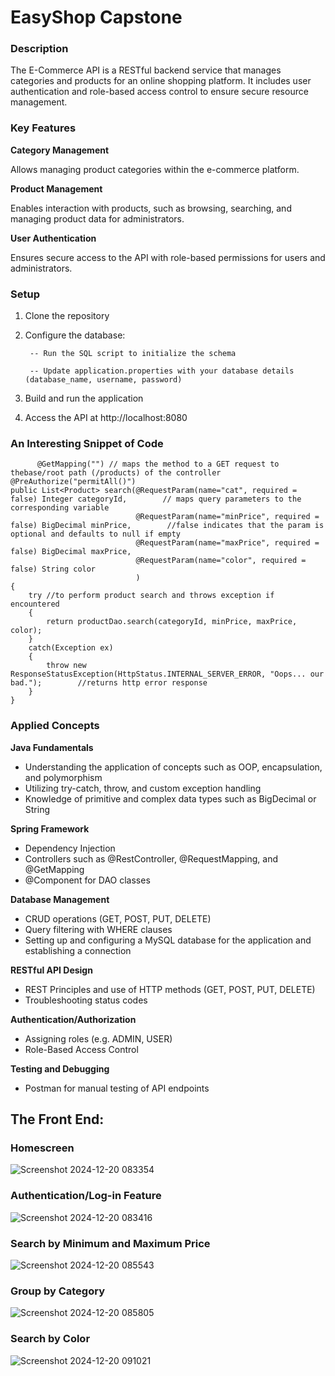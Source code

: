 # EasyShop Capstone
### Description
The E-Commerce API is a RESTful backend service that manages categories and products for an online shopping platform. It includes user authentication and role-based access control to ensure secure resource management.
### Key Features
**Category Management**

Allows managing product categories within the e-commerce platform.

**Product Management**

Enables interaction with products, such as browsing, searching, and managing product data for administrators.

**User Authentication**

Ensures secure access to the API with role-based permissions for users and administrators.

### Setup
1. Clone the repository
2. Configure the database:

        -- Run the SQL script to initialize the schema
   
        -- Update application.properties with your database details (database_name, username, password)

4. Build and run the application
5. Access the API at http://localhost:8080

### An Interesting Snippet of Code
          @GetMapping("") // maps the method to a GET request to thebase/root path (/products) of the controller
    @PreAuthorize("permitAll()") 
    public List<Product> search(@RequestParam(name="cat", required = false) Integer categoryId,        // maps query parameters to the corresponding variable
                                @RequestParam(name="minPrice", required = false) BigDecimal minPrice,        //false indicates that the param is optional and defaults to null if empty
                                @RequestParam(name="maxPrice", required = false) BigDecimal maxPrice,
                                @RequestParam(name="color", required = false) String color
                                )
    {
        try //to perform product search and throws exception if encountered
        {
            return productDao.search(categoryId, minPrice, maxPrice, color);
        }
        catch(Exception ex)
        {
            throw new ResponseStatusException(HttpStatus.INTERNAL_SERVER_ERROR, "Oops... our bad.");        //returns http error response 
        }
    }


### Applied Concepts

**Java Fundamentals**

- Understanding the application of concepts such as OOP, encapsulation, and polymorphism
- Utilizing try-catch, throw, and custom exception handling
- Knowledge of primitive and complex data types such as BigDecimal or String

**Spring Framework**

  - Dependency Injection
  - Controllers such as @RestController, @RequestMapping, and @GetMapping
  - @Component for DAO classes
 
 
**Database Management**

  - CRUD operations (GET, POST, PUT, DELETE)
  - Query filtering with WHERE clauses
  - Setting up and configuring a MySQL database for the application and establishing a connection
 
**RESTful API Design**
    
- REST Principles and use of HTTP methods (GET, POST, PUT, DELETE)
- Troubleshooting status codes

**Authentication/Authorization**
    
- Assigning roles (e.g. ADMIN, USER)
- Role-Based Access Control
   
**Testing and Debugging**
- Postman for manual testing of API endpoints

## The Front End: 
### Homescreen
![Screenshot 2024-12-20 083354](https://github.com/user-attachments/assets/068e3d51-a2f7-4d72-ab6a-b3700eef5a19)

### Authentication/Log-in Feature
![Screenshot 2024-12-20 083416](https://github.com/user-attachments/assets/61fb6467-773b-44cd-9913-6c03b7c21c60)

### Search by Minimum and Maximum Price
![Screenshot 2024-12-20 085543](https://github.com/user-attachments/assets/f53c2c9b-2344-46be-9f17-b7d4474af058)

### Group by Category
![Screenshot 2024-12-20 085805](https://github.com/user-attachments/assets/d06f4279-1d12-4723-8727-ac04ddd0d749)

### Search by Color
![Screenshot 2024-12-20 091021](https://github.com/user-attachments/assets/242fe476-9710-4045-adcf-cab744be38ba)






